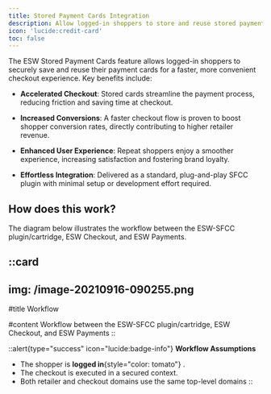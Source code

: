 ```yaml
---
title: Stored Payment Cards Integration
description: Allow logged-in shoppers to store and reuse stored payment cards.
icon: 'lucide:credit-card'
toc: false
---
```


The ESW Stored Payment Cards feature allows logged-in shoppers to securely save and reuse their payment cards for a faster, more convenient checkout experience. Key benefits include:

- **Accelerated Checkout**: Stored cards streamline the payment process, reducing friction and saving time at checkout.

- **Increased Conversions**: A faster checkout flow is proven to boost shopper conversion rates, directly contributing to higher retailer revenue.

- **Enhanced User Experience**: Repeat shoppers enjoy a smoother experience, increasing satisfaction and fostering brand loyalty.

- **Effortless Integration**: Delivered as a standard, plug-and-play SFCC plugin with minimal setup or development effort required.

## How does this work?

The diagram below illustrates the workflow between the ESW-SFCC plugin/cartridge, ESW Checkout, and ESW Payments.

::card
---
img: /image-20210916-090255.png
---
#title
Workflow

#content
Workflow between the ESW-SFCC plugin/cartridge, ESW Checkout, and ESW Payments
::

::alert{type="success" icon="lucide:badge-info"}
  **Workflow Assumptions** <br>
  - The shopper is **logged in**{style="color: tomato"} .
  - The checkout is executed in a secured context.
  - Both retailer and checkout domains use the same top-level domains
::